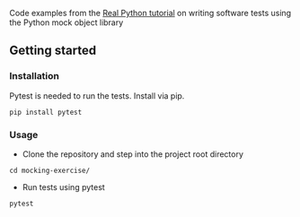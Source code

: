 Code examples from the [Real Python tutorial](https://realpython.com/python-mock-library/) on writing software tests using the Python mock object library

## Getting started

### Installation
Pytest is needed to run the tests. Install via pip.

```
pip install pytest
```

### Usage

- Clone the repository and step into the project root directory

```
cd mocking-exercise/
```

- Run tests using pytest

```
pytest
```